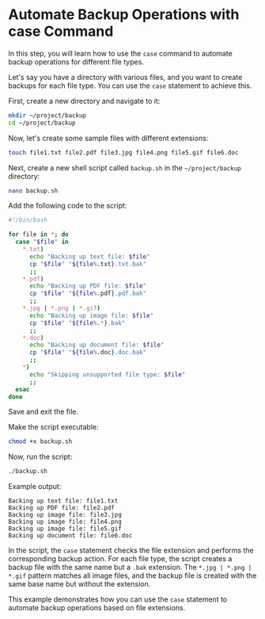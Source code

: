 # Automate Backup Operations with case Command

In this step, you will learn how to use the `case` command to automate backup operations for different file types.

Let's say you have a directory with various files, and you want to create backups for each file type. You can use the `case` statement to achieve this.

First, create a new directory and navigate to it:

```bash
mkdir ~/project/backup
cd ~/project/backup
```

Now, let's create some sample files with different extensions:

```bash
touch file1.txt file2.pdf file3.jpg file4.png file5.gif file6.doc
```

Next, create a new shell script called `backup.sh` in the `~/project/backup` directory:

```bash
nano backup.sh
```

Add the following code to the script:

```bash
#!/bin/bash

for file in *; do
  case "$file" in
    *.txt)
      echo "Backing up text file: $file"
      cp "$file" "${file%.txt}.txt.bak"
      ;;
    *.pdf)
      echo "Backing up PDF file: $file"
      cp "$file" "${file%.pdf}.pdf.bak"
      ;;
    *.jpg | *.png | *.gif)
      echo "Backing up image file: $file"
      cp "$file" "${file%.*}.bak"
      ;;
    *.doc)
      echo "Backing up document file: $file"
      cp "$file" "${file%.doc}.doc.bak"
      ;;
    *)
      echo "Skipping unsupported file type: $file"
      ;;
  esac
done
```

Save and exit the file.

Make the script executable:

```bash
chmod +x backup.sh
```

Now, run the script:

```bash
./backup.sh
```

Example output:

```
Backing up text file: file1.txt
Backing up PDF file: file2.pdf
Backing up image file: file3.jpg
Backing up image file: file4.png
Backing up image file: file5.gif
Backing up document file: file6.doc
```

In the script, the `case` statement checks the file extension and performs the corresponding backup action. For each file type, the script creates a backup file with the same name but a `.bak` extension. The `*.jpg | *.png | *.gif` pattern matches all image files, and the backup file is created with the same base name but without the extension.

This example demonstrates how you can use the `case` statement to automate backup operations based on file extensions.
